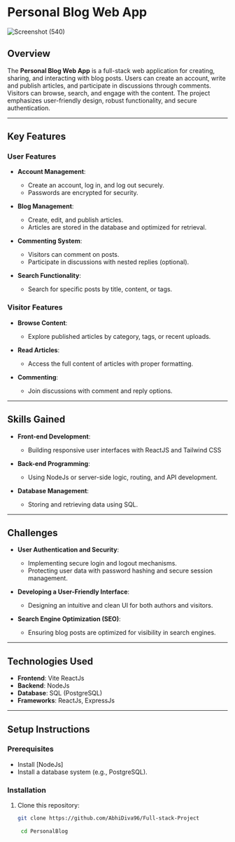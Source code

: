 
# Personal Blog Web App
![Screenshot (540)](https://github.com/user-attachments/assets/0982e396-658e-49e3-b360-255414141a2b)

## Overview

The **Personal Blog Web App** is a full-stack web application for creating, sharing, and interacting with blog posts. Users can create an account, write and publish articles, and participate in discussions through comments. Visitors can browse, search, and engage with the content. The project emphasizes user-friendly design, robust functionality, and secure authentication.

---

## Key Features

### User Features
- **Account Management**:  
  - Create an account, log in, and log out securely.  
  - Passwords are encrypted for security.  

- **Blog Management**:  
  - Create, edit, and publish articles.  
  - Articles are stored in the database and optimized for retrieval.  

- **Commenting System**:  
  - Visitors can comment on posts.  
  - Participate in discussions with nested replies (optional).  

- **Search Functionality**:  
  - Search for specific posts by title, content, or tags.  

### Visitor Features
- **Browse Content**:  
  - Explore published articles by category, tags, or recent uploads.  

- **Read Articles**:  
  - Access the full content of articles with proper formatting.  

- **Commenting**:  
  - Join discussions with comment and reply options.  

---

## Skills Gained

- **Front-end Development**:  
  - Building responsive user interfaces with ReactJS and Tailwind CSS

- **Back-end Programming**:  
  - Using NodeJs or server-side logic, routing, and API development.  

- **Database Management**:  
  - Storing and retrieving data using SQL.  

---

## Challenges

- **User Authentication and Security**:  
  - Implementing secure login and logout mechanisms.  
  - Protecting user data with password hashing and secure session management.  

- **Developing a User-Friendly Interface**:  
  - Designing an intuitive and clean UI for both authors and visitors.  

- **Search Engine Optimization (SEO)**:  
  - Ensuring blog posts are optimized for visibility in search engines.  

---

## Technologies Used

- **Frontend**: Vite ReactJs
- **Backend**: NodeJs
- **Database**: SQL (PostgreSQL) 
- **Frameworks**: ReactJs, ExpressJs

---

## Setup Instructions

### Prerequisites
- Install [NodeJs] 
- Install a database system (e.g., PostgreSQL).  


### Installation
1. Clone this repository:  
   ```bash
   git clone https://github.com/AbhiDiva96/Full-stack-Project
  
    cd PersonalBlog

    ```
   


